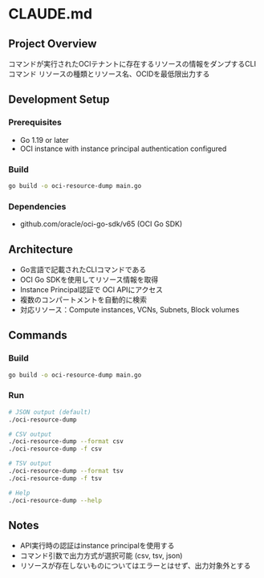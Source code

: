 # CLAUDE.md

## Project Overview

コマンドが実行されたOCIテナントに存在するリソースの情報をダンプするCLIコマンド
リソースの種類とリソース名、OCIDを最低限出力する

## Development Setup

### Prerequisites
- Go 1.19 or later
- OCI instance with instance principal authentication configured

### Build
```bash
go build -o oci-resource-dump main.go
```

### Dependencies
- github.com/oracle/oci-go-sdk/v65 (OCI Go SDK)

## Architecture

- Go言語で記載されたCLIコマンドである
- OCI Go SDKを使用してリソース情報を取得
- Instance Principal認証で OCI APIにアクセス
- 複数のコンパートメントを自動的に検索
- 対応リソース：Compute instances, VCNs, Subnets, Block volumes

## Commands

### Build
```bash
go build -o oci-resource-dump main.go
```

### Run
```bash
# JSON output (default)
./oci-resource-dump

# CSV output
./oci-resource-dump --format csv
./oci-resource-dump -f csv

# TSV output
./oci-resource-dump --format tsv
./oci-resource-dump -f tsv

# Help
./oci-resource-dump --help
```

## Notes

- API実行時の認証はinstance principalを使用する
- コマンド引数で出力方式が選択可能 (csv, tsv, json)
- リソースが存在しないものについてはエラーとはせず、出力対象外とする
